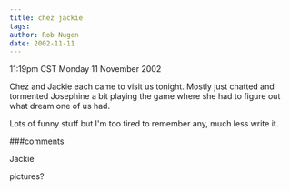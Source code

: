 ```yaml
---
title: chez jackie
tags: 
author: Rob Nugen
date: 2002-11-11
---
```


<p class=date>11:19pm CST Monday 11 November 2002</p>

<p>Chez and Jackie each came to visit us tonight.  Mostly just chatted
and tormented Josephine a bit playing the game where she had to figure
out what dream one of us had.</p>

<p>Lots of funny stuff but I'm too tired to remember any, much less
write it.</p>

###comments

<p>Jackie
<p>pictures?


